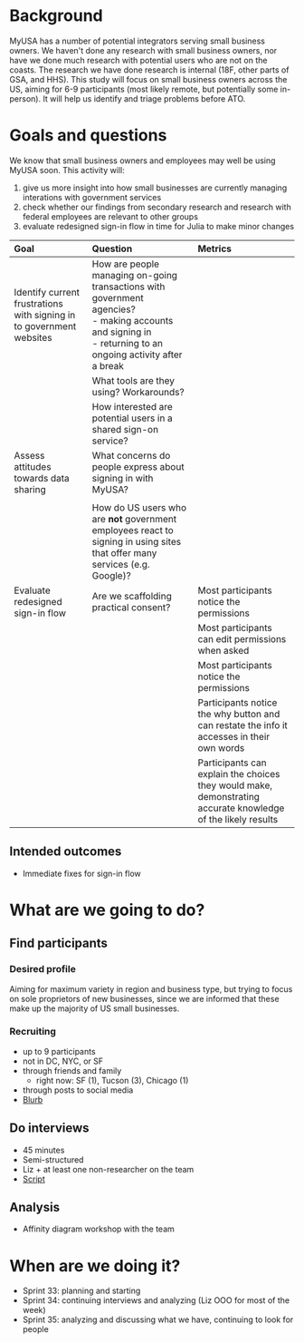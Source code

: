 # Background
MyUSA has a number of potential integrators serving small business owners. We haven't done any research with small business owners, nor have we done much research with potential users who are not on the coasts. The research we have done research is internal (18F, other parts of GSA, and HHS). This study will focus on small business owners across the US, aiming for 6-9 participants (most likely remote, but potentially some in-person). It will help us identify and triage problems before ATO. 

# Goals and questions

We know that small business owners and employees may well be using MyUSA soon. This activity will:

1. give us more insight into how small businesses are currently managing interations with government services
2. check whether our findings from secondary research and research with federal employees are relevant to other groups
3. evaluate redesigned sign-in flow in time for Julia to make minor changes

| Goal | Question | Metrics |
|:-----|:---------|:--------|
| Identify current frustrations with signing in to government websites | How are people managing on-going transactions with government agencies? <br/> - making accounts and signing in <br/>- returning to an ongoing activity after a break| |
| | What tools are they using? Workarounds?| |
| | How interested are potential users in a shared sign-on service? | |
| Assess attitudes towards data sharing | What concerns do people express about signing in with MyUSA? |
| | |
| | How do US users who are **not** government employees react to signing in using sites that offer many services (e.g. Google)?|
|Evaluate redesigned sign-in flow| Are we scaffolding practical consent?|Most participants notice the permissions| 
| | |Most participants can edit permissions when asked|
| | |Most participants notice the permissions| 
| | |Participants notice the why button and can restate the info it accesses in their own words|
| | |Participants can explain the choices they would make, demonstrating accurate knowledge of the likely results|

## Intended outcomes
* Immediate fixes for sign-in flow

# What are we going to do?
## Find participants 
### Desired profile
Aiming for maximum variety in region and business type, but trying to focus on sole proprietors of new businesses, since we are informed that these make up the majority of US small businesses. 
### Recruiting
  * up to 9 participants
  * not in DC, NYC, or SF
  * through friends and family
    * right now: SF (1), Tucson (3), Chicago (1) 
  * through posts to social media
  * [Blurb](https://github.com/18F/myusa/issues/596#issuecomment-95762044)

## Do interviews
* 45 minutes
* Semi-structured
* Liz + at least one non-researcher on the team
* [Script](https://github.com/18F/myusa-ux/blob/master/research/usability/sprint33_hallway-script.md)

## Analysis
* Affinity diagram workshop with the team

# When are we doing it?
* Sprint 33: planning and starting
* Sprint 34: continuing interviews and analyzing (Liz OOO for most of the week)
* Sprint 35: analyzing and discussing what we have, continuing to look for people
